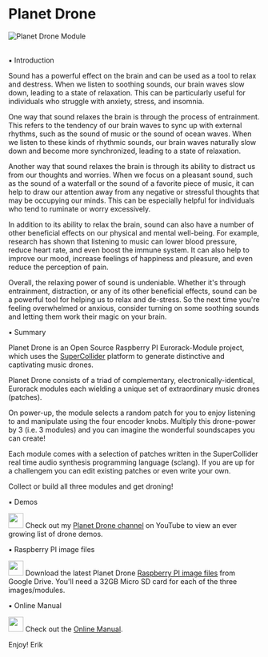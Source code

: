 # Planet Drone

![Planet Drone Module](https://www.erikoostveen.co.uk/assets/img/portfolio/item-3--github.jpg)

<br/>&#9642; Introduction

Sound has a powerful effect on the brain and can be used as a tool to relax and destress. When we listen to soothing sounds, our brain waves slow down, leading to a state of relaxation. This can be particularly useful for individuals who struggle with anxiety, stress, and insomnia.

One way that sound relaxes the brain is through the process of entrainment. This refers to the tendency of our brain waves to sync up with external rhythms, such as the sound of music or the sound of ocean waves. When we listen to these kinds of rhythmic sounds, our brain waves naturally slow down and become more synchronized, leading to a state of relaxation.

Another way that sound relaxes the brain is through its ability to distract us from our thoughts and worries. When we focus on a pleasant sound, such as the sound of a waterfall or the sound of a favorite piece of music, it can help to draw our attention away from any negative or stressful thoughts that may be occupying our minds. This can be especially helpful for individuals who tend to ruminate or worry excessively.

In addition to its ability to relax the brain, sound can also have a number of other beneficial effects on our physical and mental well-being. For example, research has shown that listening to music can lower blood pressure, reduce heart rate, and even boost the immune system. It can also help to improve our mood, increase feelings of happiness and pleasure, and even reduce the perception of pain.

Overall, the relaxing power of sound is undeniable. Whether it's through entrainment, distraction, or any of its other beneficial effects, sound can be a powerful tool for helping us to relax and de-stress. So the next time you're feeling overwhelmed or anxious, consider turning on some soothing sounds and letting them work their magic on your brain.

&#9642; Summary

Planet Drone is an Open Source Raspberry PI Eurorack-Module project, which uses the <a href="https://supercollider.github.io/" target="_blank">SuperCollider</a> platform to generate distinctive and captivating music drones.

Planet Drone consists of a triad of complementary, electronically-identical, Eurorack modules each wielding a unique set of extraordinary music drones (patches).

On power-up, the module selects a random patch for you to enjoy listening to and manipulate using the four encoder knobs. Multiply this drone-power by 3 (i.e. 3 modules) and you can imagine the wonderful soundscapes you can create!

Each module comes with a selection of patches written in the SuperCollider real time audio synthesis programming language (sclang). If you are up for a challengem you can edit existing patches or even write your own.

Collect or build all three modules and get droning!

&#9642; Demos

<img src="https://www.erikoostveen.co.uk/assets/img/Slimshader/YouTube.png" width="30px"> Check out my <a href="https://www.youtube.com/watch?v=LrP70BMYkts&list=PL4E2GvauW2Yx9BJaXl0h-VZrDoGBAw_IS" target="_blank">Planet Drone channel</a> on YouTube to view an ever growing list of drone demos.

&#9642; Raspberry PI image files

<img src="https://www.erikoostveen.co.uk/assets/img/Slimshader/GoogleDrive.png" width="30px"> Download the latest Planet Drone 
<a href="https://drive.google.com/drive/folders/15fokcHUIsh2QlJMY6MdCen8XLZz8E1yO?usp=share_link" target="_blank">Raspberry PI image files</a> from Google Drive. You'll need a 32GB Micro SD card for each of the three images/modules.

&#9642; Online Manual

<img src="https://www.erikoostveen.co.uk/assets/img/Slimshader/Manual.png" width="30px"> Check out the <a href="http://www.erikoostveen.co.uk/Planetdrone.html" target="_blank">Online Manual</a>.

Enjoy! Erik
